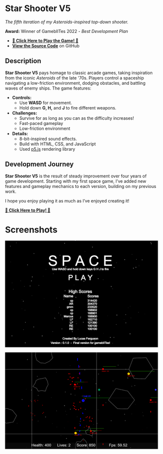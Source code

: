 # **Star Shooter V5**

*The fifth iteration of my Asteroids-inspired top-down shooter.*

**Award:** Winner of GamebIITes 2022 - *Best Development Plan*

* **[🚀 Click Here to Play the Game! 🚀](https://lucasferguson.github.io/Space-Game-5)**
* **[View the Source Code](https://github.com/LucasFerguson/Space-Game-5)** on GitHub

## **Description**

**Star Shooter V5** pays homage to classic arcade games, taking inspiration from the iconic *Asteroids* of the late '70s. Players control a spaceship navigating a low-friction environment, dodging obstacles, and battling waves of enemy ships. The game features:

* **Controls:**
  * Use **WASD** for movement.
  * Hold down **G, H,** and **J** to fire different weapons.
* **Challenges:**
  * Survive for as long as you can as the difficulty increases!
  * Fast-paced gameplay
  * Low-friction environment
* **Details:**
  * 8-bit-inspired sound effects.
  * Build with HTML, CSS, and JavaScript
  * Used [p5.js](https://p5js.org/about/) rendering library

## **Development Journey**

**Star Shooter V5** is the result of steady improvement over four years of game development. Starting with my first space game, I’ve added new features and gameplay mechanics to each version, building on my previous work.

I hope you enjoy playing it as much as I’ve enjoyed creating it!

**[🚀 Click Here to Play! 🚀](https://lucasferguson.github.io/Space-Game-5)**

# Screenshots

![](</uploads/Screenshot 2024-12-27 145924.png>)

![](</uploads/Screenshot 2024-12-27 150011.png>)
